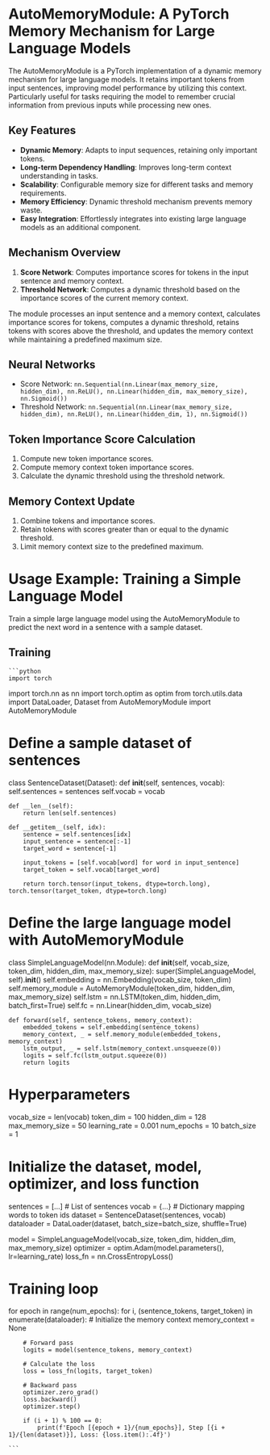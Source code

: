 # AutoMemoryModule: A PyTorch Memory Mechanism for Large Language Models

The AutoMemoryModule is a PyTorch implementation of a dynamic memory mechanism for large language models. It retains important tokens from input sentences, improving model performance by utilizing this context. Particularly useful for tasks requiring the model to remember crucial information from previous inputs while processing new ones.

## Key Features
- **Dynamic Memory**: Adapts to input sequences, retaining only important tokens.
- **Long-term Dependency Handling**: Improves long-term context understanding in tasks.
- **Scalability**: Configurable memory size for different tasks and memory requirements.
- **Memory Efficiency**: Dynamic threshold mechanism prevents memory waste.
- **Easy Integration**: Effortlessly integrates into existing large language models as an additional component.

## Mechanism Overview
1. **Score Network**: Computes importance scores for tokens in the input sentence and memory context.
2. **Threshold Network**: Computes a dynamic threshold based on the importance scores of the current memory context.

The module processes an input sentence and a memory context, calculates importance scores for tokens, computes a dynamic threshold, retains tokens with scores above the threshold, and updates the memory context while maintaining a predefined maximum size.

## Neural Networks
- Score Network: `nn.Sequential(nn.Linear(max_memory_size, hidden_dim), nn.ReLU(), nn.Linear(hidden_dim, max_memory_size), nn.Sigmoid())`
- Threshold Network: `nn.Sequential(nn.Linear(max_memory_size, hidden_dim), nn.ReLU(), nn.Linear(hidden_dim, 1), nn.Sigmoid())`

## Token Importance Score Calculation
1. Compute new token importance scores.
2. Compute memory context token importance scores.
3. Calculate the dynamic threshold using the threshold network.

## Memory Context Update
1. Combine tokens and importance scores.
2. Retain tokens with scores greater than or equal to the dynamic threshold.
3. Limit memory context size to the predefined maximum.

# Usage Example: Training a Simple Language Model
Train a simple large language model using the AutoMemoryModule to predict the next word in a sentence with a sample dataset.

## Training ##

    ```python
    import torch
import torch.nn as nn
import torch.optim as optim
from torch.utils.data import DataLoader, Dataset
from AutoMemoryModule import AutoMemoryModule

# Define a sample dataset of sentences
class SentenceDataset(Dataset):
    def __init__(self, sentences, vocab):
        self.sentences = sentences
        self.vocab = vocab

    def __len__(self):
        return len(self.sentences)

    def __getitem__(self, idx):
        sentence = self.sentences[idx]
        input_sentence = sentence[:-1]
        target_word = sentence[-1]

        input_tokens = [self.vocab[word] for word in input_sentence]
        target_token = self.vocab[target_word]

        return torch.tensor(input_tokens, dtype=torch.long), torch.tensor(target_token, dtype=torch.long)

# Define the large language model with AutoMemoryModule
class SimpleLanguageModel(nn.Module):
    def __init__(self, vocab_size, token_dim, hidden_dim, max_memory_size):
        super(SimpleLanguageModel, self).__init__()
        self.embedding = nn.Embedding(vocab_size, token_dim)
        self.memory_module = AutoMemoryModule(token_dim, hidden_dim, max_memory_size)
        self.lstm = nn.LSTM(token_dim, hidden_dim, batch_first=True)
        self.fc = nn.Linear(hidden_dim, vocab_size)

    def forward(self, sentence_tokens, memory_context):
        embedded_tokens = self.embedding(sentence_tokens)
        memory_context, _ = self.memory_module(embedded_tokens, memory_context)
        lstm_output, _ = self.lstm(memory_context.unsqueeze(0))
        logits = self.fc(lstm_output.squeeze(0))
        return logits

# Hyperparameters
vocab_size = len(vocab)
token_dim = 100
hidden_dim = 128
max_memory_size = 50
learning_rate = 0.001
num_epochs = 10
batch_size = 1

# Initialize the dataset, model, optimizer, and loss function
sentences = [...]  # List of sentences
vocab = {...}  # Dictionary mapping words to token ids
dataset = SentenceDataset(sentences, vocab)
dataloader = DataLoader(dataset, batch_size=batch_size, shuffle=True)

model = SimpleLanguageModel(vocab_size, token_dim, hidden_dim, max_memory_size)
optimizer = optim.Adam(model.parameters(), lr=learning_rate)
loss_fn = nn.CrossEntropyLoss()

# Training loop
for epoch in range(num_epochs):
    for i, (sentence_tokens, target_token) in enumerate(dataloader):
        # Initialize the memory context
        memory_context = None

        # Forward pass
        logits = model(sentence_tokens, memory_context)

        # Calculate the loss
        loss = loss_fn(logits, target_token)

        # Backward pass
        optimizer.zero_grad()
        loss.backward()
        optimizer.step()

        if (i + 1) % 100 == 0:
            print(f'Epoch [{epoch + 1}/{num_epochs}], Step [{i + 1}/{len(dataset)}], Loss: {loss.item():.4f}')

    ```
